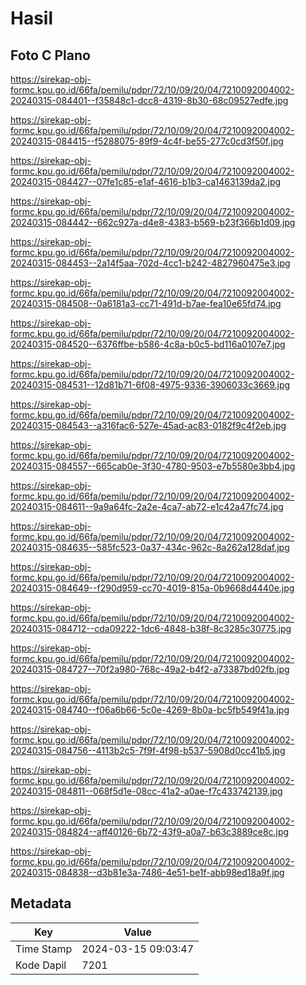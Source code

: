 # Hasil

## Foto C Plano

https://sirekap-obj-formc.kpu.go.id/66fa/pemilu/pdpr/72/10/09/20/04/7210092004002-20240315-084401--f35848c1-dcc8-4319-8b30-68c09527edfe.jpg

https://sirekap-obj-formc.kpu.go.id/66fa/pemilu/pdpr/72/10/09/20/04/7210092004002-20240315-084415--f5288075-89f9-4c4f-be55-277c0cd3f50f.jpg

https://sirekap-obj-formc.kpu.go.id/66fa/pemilu/pdpr/72/10/09/20/04/7210092004002-20240315-084427--07fe1c85-e1af-4616-b1b3-ca1463139da2.jpg

https://sirekap-obj-formc.kpu.go.id/66fa/pemilu/pdpr/72/10/09/20/04/7210092004002-20240315-084442--662c927a-d4e8-4383-b569-b23f366b1d09.jpg

https://sirekap-obj-formc.kpu.go.id/66fa/pemilu/pdpr/72/10/09/20/04/7210092004002-20240315-084453--2a14f5aa-702d-4cc1-b242-4827960475e3.jpg

https://sirekap-obj-formc.kpu.go.id/66fa/pemilu/pdpr/72/10/09/20/04/7210092004002-20240315-084508--0a6181a3-cc71-491d-b7ae-fea10e65fd74.jpg

https://sirekap-obj-formc.kpu.go.id/66fa/pemilu/pdpr/72/10/09/20/04/7210092004002-20240315-084520--6376ffbe-b586-4c8a-b0c5-bd116a0107e7.jpg

https://sirekap-obj-formc.kpu.go.id/66fa/pemilu/pdpr/72/10/09/20/04/7210092004002-20240315-084531--12d81b71-6f08-4975-9336-3906033c3669.jpg

https://sirekap-obj-formc.kpu.go.id/66fa/pemilu/pdpr/72/10/09/20/04/7210092004002-20240315-084543--a316fac6-527e-45ad-ac83-0182f9c4f2eb.jpg

https://sirekap-obj-formc.kpu.go.id/66fa/pemilu/pdpr/72/10/09/20/04/7210092004002-20240315-084557--665cab0e-3f30-4780-9503-e7b5580e3bb4.jpg

https://sirekap-obj-formc.kpu.go.id/66fa/pemilu/pdpr/72/10/09/20/04/7210092004002-20240315-084611--9a9a64fc-2a2e-4ca7-ab72-e1c42a47fc74.jpg

https://sirekap-obj-formc.kpu.go.id/66fa/pemilu/pdpr/72/10/09/20/04/7210092004002-20240315-084635--585fc523-0a37-434c-962c-8a262a128daf.jpg

https://sirekap-obj-formc.kpu.go.id/66fa/pemilu/pdpr/72/10/09/20/04/7210092004002-20240315-084649--f290d959-cc70-4019-815a-0b9668d4440e.jpg

https://sirekap-obj-formc.kpu.go.id/66fa/pemilu/pdpr/72/10/09/20/04/7210092004002-20240315-084712--cda09222-1dc6-4848-b38f-8c3285c30775.jpg

https://sirekap-obj-formc.kpu.go.id/66fa/pemilu/pdpr/72/10/09/20/04/7210092004002-20240315-084727--70f2a980-768c-49a2-b4f2-a73387bd02fb.jpg

https://sirekap-obj-formc.kpu.go.id/66fa/pemilu/pdpr/72/10/09/20/04/7210092004002-20240315-084740--f06a6b66-5c0e-4269-8b0a-bc5fb549f41a.jpg

https://sirekap-obj-formc.kpu.go.id/66fa/pemilu/pdpr/72/10/09/20/04/7210092004002-20240315-084756--4113b2c5-7f9f-4f98-b537-5908d0cc41b5.jpg

https://sirekap-obj-formc.kpu.go.id/66fa/pemilu/pdpr/72/10/09/20/04/7210092004002-20240315-084811--068f5d1e-08cc-41a2-a0ae-f7c433742139.jpg

https://sirekap-obj-formc.kpu.go.id/66fa/pemilu/pdpr/72/10/09/20/04/7210092004002-20240315-084824--aff40126-6b72-43f9-a0a7-b63c3889ce8c.jpg

https://sirekap-obj-formc.kpu.go.id/66fa/pemilu/pdpr/72/10/09/20/04/7210092004002-20240315-084838--d3b81e3a-7486-4e51-be1f-abb98ed18a9f.jpg


## Metadata

| Key        | Value               |
| ---------- | ------------------- |
| Time Stamp | 2024-03-15 09:03:47 |
| Kode Dapil | 7201                |



